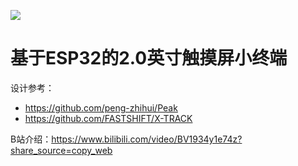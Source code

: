 ![](5.Pics/Peak-T2.28.png)

# 基于ESP32的2.0英寸触摸屏小终端

设计参考：

- https://github.com/peng-zhihui/Peak
- https://github.com/FASTSHIFT/X-TRACK

B站介绍：https://www.bilibili.com/video/BV1934y1e74z?share_source=copy_web

